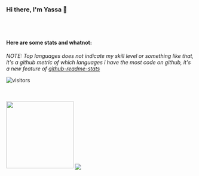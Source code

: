 ### Hi there, I'm Yassa 👋

<br />
<br />
 

#### Here are some stats and whatnot:

*NOTE: Top languages does not indicate my skill level or something like that, it's a github metric of which languages i have the most code on github, it's a new feature of [github-readme-stats](https://github.com/anuraghazra/github-readme-stats)*

![visitors](https://visitor-badge.glitch.me/badge?page_id=page.id)


<br>
<br>
<img height="180em" src="https://github-readme-stats.vercel.app/api?username=yassataiseer&show_icons=true&hide_border=true&&count_private=true&include_all_commits=true" />

  <img align="center" src="https://github-readme-stats.yassataiseer.vercel.app/api/top-langs/?username=yassataiseer&layout=compact&theme=material-palenight" />


